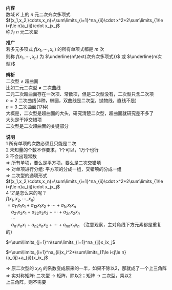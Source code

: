 **内容**  
数域 $K$ 上的 $n$ 元二次齐次多项式 $f(x_1,x_2,\cdots,x_n)=\sum\limits_{i=1}^na_{ii}\cdot x^2+2\sum\limits_{1\le i<j\le n}a_{ij}\cdot x_jx_j$  
称为 $n$ 元二次型  
  
**推广**  
若多元多项式 $f(x_1,\cdots,x_n)$ 的所有单项式都是 $m$ 次  
则称 $f(x_1,\cdots,x_n)$ 为 $\underline{m\text{次齐次多项式}}$ 或 $\underline{m次型}$  
  
**辨析**  
二次型 $\neq$ 超曲面  
比如二元二次型 $\neq$ 二次曲线  
二元二次超曲面存在一次项、常数项，但是二次型没有，二次型只含二次项  
 $n=2$ 二次曲线(4种，椭圆，双曲线是二次型，抛物线，直线不是)  
 $n=3$ 二次曲面(17种)  
大概是，二次型是超曲面的大头，研究清楚二次型，超曲面就研究差不多了  
大头是干掉交错项  
二次型是二次超曲面的关键部分  
  
**说明**  
1 所有单项的次数必须且只能是二次  
2 未知量的个数不作要求，1个可以，1万个也行  
3 不会出现常数  
 $\Rightarrow$ 所有单项，要么是平方项，要么是二次交错项  
 $\Rightarrow$ 对单项进行分组: 平方项的分成一组，交错项的分成一组  
 $\Rightarrow$ 二次型的通项形式  
 $f(x_1,x_2,\cdots,x_n)=\sum\limits_{i=1}^na_{ii}\cdot x^2+2\sum\limits_{1\le i<j\le n}a_{ij}\cdot x_jx_j$  
4 ‘2'是怎么来的呢？  
 $f(x_1,x_2,\cdots,x_n)$  
 $=a_{11}x_1x_1+a_{12}x_1x_2+\cdots+a_{1n}x_1x_n$  
 $\quad a_{21}x_2x_1+a_{22}x_2x_2+\cdots+a_{2n}x_2x_n$  
 $\quad \cdots$  
 $\quad a_{n1}x_nx_1+a_{n2}x_nx_2+\cdots+a_{nn}x_nx_n$ （注意观察，主对角线下方元素都是重复的）  
  
 $=\sum\limits_{j=1}^n\sum\limits_{i=1}^na_{ij}x_ix_j$  
  
 $=\sum\limits_{i=1}^na_{ii}x_i^2+\sum\limits_{1\le i<j\le n}(a_{ij}+a_{ji})x_ix_j$  
  
 $\Rightarrow$ 原二次型的 $x_ix_j$ 的系数变成原来的一半，如果不除以2，那就成了一个上三角阵  
 $\Rightarrow$ 实对称矩阵: 二次型 $\to$ 矩阵，除以2；矩阵 $\to$ 二次型，乘以2  
上三角阵，则不需要  
